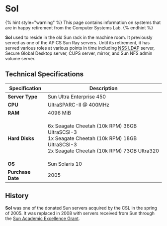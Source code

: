 # Sol

{% hint style="warning" %}
This page contains information on systems that are in happy retirement from the Computer Systems Lab.
{% endhint %}

**Sol** used to reside in the old Sun rack in the machine room. It previously served as one of the AP CS Sun Ray servers. Until its retirement, it has served various roles at various points in time including [NSS LDAP](../../technologies/authentication/nss-ldap/) server, Secure Global Desktop server, CUPS server, mirror, and Sun NFS admin volume server.

## Technical Specifications

| Specification     | Description                                                                                                                                             |
| ----------------- | ------------------------------------------------------------------------------------------------------------------------------------------------------- |
| **Server Type**   | Sun Ultra Enterprise 450                                                                                                                                |
| **CPU**           | UltraSPARC-II @ 400MHz                                                                                                                                  |
| **RAM**           | 4096 MiB                                                                                                                                                |
| **Hard Disks**    | <p>6x Seagate Cheetah (10k RPM) 36GB UltraSCSI-3 <br> 1x Seagate Cheetah (10k RPM) 18GB UltraSCSI-3 <br> 2x Seagate Cheetah (10k RPM) 73GB Ultra320</p> |
| **OS**            | Sun Solaris 10                                                                                                                                          |
| **Purchase Date** | 2005                                                                                                                                                    |

## History

**Sol** was one of the donated Sun servers acquired by the CSL in the spring of 2005. It was replaced in 2008 with servers received from Sun through the [Sun Academic Excellence Grant](../history/2008-sun-aeg.md).
